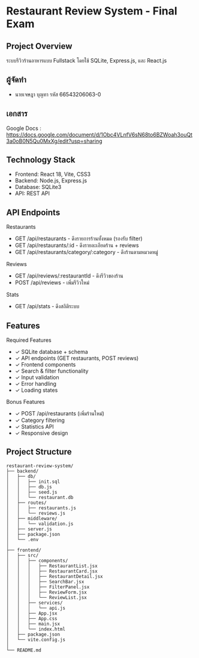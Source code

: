 # Restaurant Review System - Final Exam

## Project Overview
ระบบรีวิวร้านอาหารแบบ Fullstack โดยใช้ SQLite, Express.js, และ React.js

## ผู้จัดทำ
- นายเจษฎา บุญทา รหัส 66543206063-0

## เอกสาร
Google Docs : https://docs.google.com/document/d/1Obc4VLnfV6sN68to6BZWoah3ouQt3a0oB0N5Qu0MxXg/edit?usp=sharing

## Technology Stack
- Frontend: React 18, Vite, CSS3
- Backend: Node.js, Express.js
- Database: SQLite3
- API: REST API

## API Endpoints
Restaurants
- GET /api/restaurants - ดึงรายการร้านทั้งหมด (รองรับ filter)
- GET /api/restaurants/:id - ดึงรายละเอียดร้าน + reviews
- GET /api/restaurants/category/:category - ดึงร้านตามหมวดหมู่

Reviews
- GET /api/reviews/:restaurantId - ดึงรีวิวของร้าน
- POST /api/reviews - เพิ่มรีวิวใหม่

Stats
- GET /api/stats - ดึงสถิติระบบ

## Features
Required Features
- ✓ SQLite database + schema
- ✓ API endpoints (GET restaurants, POST reviews)
- ✓ Frontend components
- ✓ Search & filter functionality
- ✓ Input validation
- ✓ Error handling
- ✓ Loading states

Bonus Features 
- ✓ POST /api/restaurants (เพิ่มร้านใหม่)
- ✓ Category filtering
- ✓ Statistics API
- ✓ Responsive design

## Project Structure
```
restaurant-review-system/
├── backend/
│   ├── db/
│   │   ├── init.sql
│   │   ├── db.js
│   │   ├── seed.js
│   │   └── restaurant.db
│   ├── routes/
│   │   ├── restaurants.js
│   │   └── reviews.js
│   ├── middleware/
│   │   └── validation.js
│   ├── server.js
│   ├── package.json
│   └── .env
│
├── frontend/
│   ├── src/
│   │   ├── components/
│   │   │   ├── RestaurantList.jsx
│   │   │   ├── RestaurantCard.jsx
│   │   │   ├── RestaurantDetail.jsx
│   │   │   ├── SearchBar.jsx
│   │   │   ├── FilterPanel.jsx
│   │   │   ├── ReviewForm.jsx
│   │   │   └── ReviewList.jsx
│   │   ├── services/
│   │   │   └── api.js
│   │   ├── App.jsx
│   │   ├── App.css
│   │   ├── main.jsx
│   │   └── index.html
│   ├── package.json
│   └── vite.config.js
│
└── README.md
```